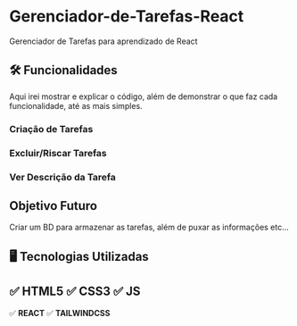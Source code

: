 # Gerenciador-de-Tarefas-React
Gerenciador de Tarefas para aprendizado de React

## 🛠️ Funcionalidades
Aqui irei mostrar e explicar o código, além de demonstrar o que faz cada funcionalidade, até as mais simples. 

### Criação de Tarefas



<!--### Editar Tarefas-->

### Excluir/Riscar Tarefas

### Ver Descrição da Tarefa

## Objetivo Futuro
Criar um BD para armazenar as tarefas, além de puxar as informações etc...

## 🖥 Tecnologias Utilizadas
✅ **HTML5**
✅ **CSS3**
✅ **JS**
----------------
✅ **REACT**
✅ **TAILWINDCSS**